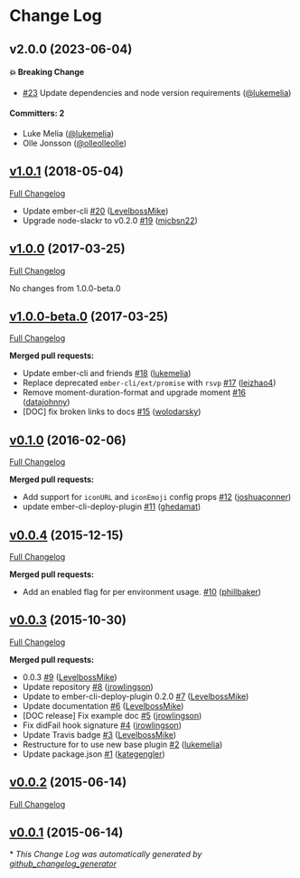 # Change Log


## v2.0.0 (2023-06-04)

#### :boom: Breaking Change
* [#23](https://github.com/ember-cli-deploy/ember-cli-deploy-slack/pull/23) Update dependencies and node version requirements ([@lukemelia](https://github.com/lukemelia))

#### Committers: 2
- Luke Melia ([@lukemelia](https://github.com/lukemelia))
- Olle Jonsson ([@olleolleolle](https://github.com/olleolleolle))

## [v1.0.1](https://github.com/ember-cli-deploy/ember-cli-deploy-slack/tree/v1.0.1) (2018-05-04)
[Full Changelog](https://github.com/ember-cli-deploy/ember-cli-deploy-slack/compare/v1.0.0...v1.0.1)

- Update ember-cli [\#20](https://github.com/ember-cli-deploy/ember-cli-deploy-slack/pull/20) ([LevelbossMike](https://github.com/levelbossmike))
- Upgrade node-slackr to v0.2.0 [\#19](https://github.com/ember-cli-deploy/ember-cli-deploy-slack/pull/19) ([mjcbsn22](https://github.com/mjcbsn22))

## [v1.0.0](https://github.com/ember-cli-deploy/ember-cli-deploy-slack/tree/v1.0.0) (2017-03-25)
[Full Changelog](https://github.com/ember-cli-deploy/ember-cli-deploy-slack/compare/v1.0.0-beta.0...v1.0.0)

No changes from 1.0.0-beta.0

## [v1.0.0-beta.0](https://github.com/ember-cli-deploy/ember-cli-deploy-slack/tree/v1.0.0-beta.0) (2017-03-25)
[Full Changelog](https://github.com/ember-cli-deploy/ember-cli-deploy-slack/compare/v0.1.0...v1.0.0-beta.0)

**Merged pull requests:**

- Update ember-cli and friends [\#18](https://github.com/ember-cli-deploy/ember-cli-deploy-slack/pull/18) ([lukemelia](https://github.com/lukemelia))
- Replace deprecated `ember-cli/ext/promise` with `rsvp` [\#17](https://github.com/ember-cli-deploy/ember-cli-deploy-slack/pull/17) ([leizhao4](https://github.com/leizhao4))
- Remove moment-duration-format and upgrade moment [\#16](https://github.com/ember-cli-deploy/ember-cli-deploy-slack/pull/16) ([datajohnny](https://github.com/datajohnny))
- \[DOC\] fix broken links to docs [\#15](https://github.com/ember-cli-deploy/ember-cli-deploy-slack/pull/15) ([wolodarsky](https://github.com/wolodarsky))

## [v0.1.0](https://github.com/ember-cli-deploy/ember-cli-deploy-slack/tree/v0.1.0) (2016-02-06)
[Full Changelog](https://github.com/ember-cli-deploy/ember-cli-deploy-slack/compare/v0.0.4...v0.1.0)

**Merged pull requests:**

- Add support for `iconURL` and `iconEmoji` config props [\#12](https://github.com/ember-cli-deploy/ember-cli-deploy-slack/pull/12) ([joshuaconner](https://github.com/joshuaconner))
- update ember-cli-deploy-plugin [\#11](https://github.com/ember-cli-deploy/ember-cli-deploy-slack/pull/11) ([ghedamat](https://github.com/ghedamat))

## [v0.0.4](https://github.com/ember-cli-deploy/ember-cli-deploy-slack/tree/v0.0.4) (2015-12-15)
[Full Changelog](https://github.com/ember-cli-deploy/ember-cli-deploy-slack/compare/v0.0.3...v0.0.4)

**Merged pull requests:**

- Add an enabled flag for per environment usage. [\#10](https://github.com/ember-cli-deploy/ember-cli-deploy-slack/pull/10) ([phillbaker](https://github.com/phillbaker))

## [v0.0.3](https://github.com/ember-cli-deploy/ember-cli-deploy-slack/tree/v0.0.3) (2015-10-30)
[Full Changelog](https://github.com/ember-cli-deploy/ember-cli-deploy-slack/compare/v0.0.2...v0.0.3)

**Merged pull requests:**

- 0.0.3 [\#9](https://github.com/ember-cli-deploy/ember-cli-deploy-slack/pull/9) ([LevelbossMike](https://github.com/LevelbossMike))
- Update repository [\#8](https://github.com/ember-cli-deploy/ember-cli-deploy-slack/pull/8) ([jrowlingson](https://github.com/jrowlingson))
- Update to ember-cli-deploy-plugin 0.2.0 [\#7](https://github.com/ember-cli-deploy/ember-cli-deploy-slack/pull/7) ([LevelbossMike](https://github.com/LevelbossMike))
- Update documentation [\#6](https://github.com/ember-cli-deploy/ember-cli-deploy-slack/pull/6) ([LevelbossMike](https://github.com/LevelbossMike))
- \[DOC release\] Fix example doc [\#5](https://github.com/ember-cli-deploy/ember-cli-deploy-slack/pull/5) ([jrowlingson](https://github.com/jrowlingson))
- Fix didFail hook signature [\#4](https://github.com/ember-cli-deploy/ember-cli-deploy-slack/pull/4) ([jrowlingson](https://github.com/jrowlingson))
- Update Travis badge [\#3](https://github.com/ember-cli-deploy/ember-cli-deploy-slack/pull/3) ([LevelbossMike](https://github.com/LevelbossMike))
- Restructure for to use new base plugin [\#2](https://github.com/ember-cli-deploy/ember-cli-deploy-slack/pull/2) ([lukemelia](https://github.com/lukemelia))
- Update package.json [\#1](https://github.com/ember-cli-deploy/ember-cli-deploy-slack/pull/1) ([kategengler](https://github.com/kategengler))

## [v0.0.2](https://github.com/ember-cli-deploy/ember-cli-deploy-slack/tree/v0.0.2) (2015-06-14)
[Full Changelog](https://github.com/ember-cli-deploy/ember-cli-deploy-slack/compare/v0.0.1...v0.0.2)

## [v0.0.1](https://github.com/ember-cli-deploy/ember-cli-deploy-slack/tree/v0.0.1) (2015-06-14)


\* *This Change Log was automatically generated by [github_changelog_generator](https://github.com/skywinder/Github-Changelog-Generator)*
